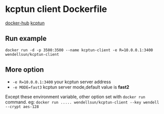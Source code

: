 # kcptun client Dockerfile

[docker-hub](https://hub.docker.com/r/wendellsun/kcptun-client/)
[kcptun](https://github.com/xtaci/kcptun)

## Run example
`docker run -d -p 3500:3500 --name kcptun-client -e R=10.0.0.1:3400 wendellsun/kcptun-client`

## More option
* `-e R=10.0.0.1:3400` your kcptun server address
* `-e MODE=fast3` kcptun server mode,default value is **fast2**

Except these environment variable, other option set with `docker run` command.
eg:
`docker run ..... wendellsun/kcptun-client --key wendell --crypt aes-128`
